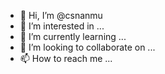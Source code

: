 - 👋 Hi, I’m @csnanmu
- 👀 I’m interested in ...
- 🌱 I’m currently learning ...
- 💞️ I’m looking to collaborate on ...
- 📫 How to reach me ...

<!---
csnanmu/csnanmu is a ✨ special ✨ repository because its `README.md` (this file) appears on your GitHub profile.
You can click the Preview link to take a look at your changes.
--->
